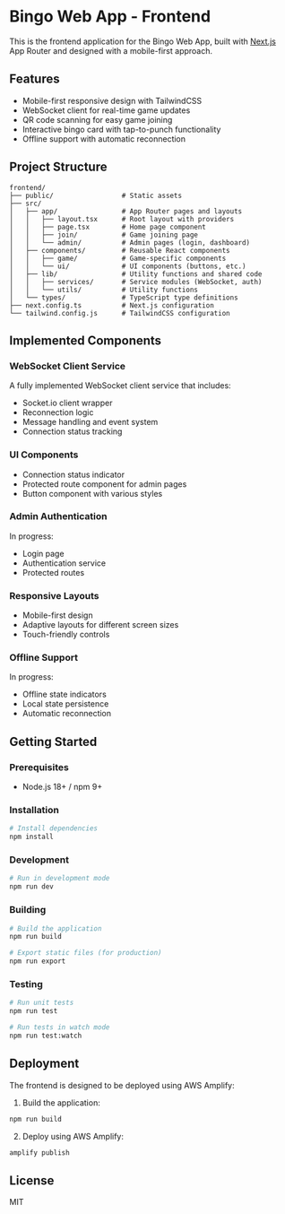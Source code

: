 # Bingo Web App - Frontend

This is the frontend application for the Bingo Web App, built with [Next.js](https://nextjs.org) App Router and designed with a mobile-first approach.

## Features

- Mobile-first responsive design with TailwindCSS
- WebSocket client for real-time game updates
- QR code scanning for easy game joining
- Interactive bingo card with tap-to-punch functionality
- Offline support with automatic reconnection

## Project Structure

```
frontend/
├── public/                 # Static assets
├── src/
│   ├── app/                # App Router pages and layouts
│   │   ├── layout.tsx      # Root layout with providers
│   │   ├── page.tsx        # Home page component
│   │   ├── join/           # Game joining page
│   │   └── admin/          # Admin pages (login, dashboard)
│   ├── components/         # Reusable React components
│   │   ├── game/           # Game-specific components
│   │   └── ui/             # UI components (buttons, etc.)
│   ├── lib/                # Utility functions and shared code
│   │   ├── services/       # Service modules (WebSocket, auth)
│   │   └── utils/          # Utility functions
│   └── types/              # TypeScript type definitions
├── next.config.ts          # Next.js configuration
└── tailwind.config.js      # TailwindCSS configuration
```

## Implemented Components

### WebSocket Client Service

A fully implemented WebSocket client service that includes:
- Socket.io client wrapper
- Reconnection logic
- Message handling and event system
- Connection status tracking

### UI Components

- Connection status indicator
- Protected route component for admin pages
- Button component with various styles

### Admin Authentication

In progress:
- Login page
- Authentication service
- Protected routes

### Responsive Layouts

- Mobile-first design
- Adaptive layouts for different screen sizes
- Touch-friendly controls

### Offline Support

In progress:
- Offline state indicators
- Local state persistence
- Automatic reconnection

## Getting Started

### Prerequisites

- Node.js 18+ / npm 9+

### Installation

```bash
# Install dependencies
npm install
```

### Development

```bash
# Run in development mode
npm run dev
```

### Building

```bash
# Build the application
npm run build

# Export static files (for production)
npm run export
```

### Testing

```bash
# Run unit tests
npm run test

# Run tests in watch mode
npm run test:watch
```

## Deployment

The frontend is designed to be deployed using AWS Amplify:

1. Build the application:
```bash
npm run build
```

2. Deploy using AWS Amplify:
```bash
amplify publish
```

## License

MIT